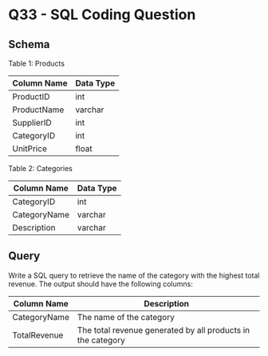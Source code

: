 # **Q33 - SQL Coding Question**

## **Schema**

Table 1: Products

| Column Name | Data Type |
| --- | --- |
| ProductID | int |
| ProductName | varchar |
| SupplierID | int |
| CategoryID | int |
| UnitPrice | float |

Table 2: Categories

| Column Name | Data Type |
| --- | --- |
| CategoryID | int |
| CategoryName | varchar |
| Description | varchar |

## **Query**

Write a SQL query to retrieve the name of the category with the highest total revenue. The output should have the following columns:

| Column Name | Description |
| --- | --- |
| CategoryName | The name of the category |
| TotalRevenue | The total revenue generated by all products in the category |
